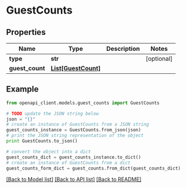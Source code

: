 # GuestCounts


## Properties
Name | Type | Description | Notes
------------ | ------------- | ------------- | -------------
**type** | **str** |  | [optional] 
**guest_count** | [**List[GuestCount]**](GuestCount.md) |  | 

## Example

```python
from openapi_client.models.guest_counts import GuestCounts

# TODO update the JSON string below
json = "{}"
# create an instance of GuestCounts from a JSON string
guest_counts_instance = GuestCounts.from_json(json)
# print the JSON string representation of the object
print GuestCounts.to_json()

# convert the object into a dict
guest_counts_dict = guest_counts_instance.to_dict()
# create an instance of GuestCounts from a dict
guest_counts_form_dict = guest_counts.from_dict(guest_counts_dict)
```
[[Back to Model list]](../README.md#documentation-for-models) [[Back to API list]](../README.md#documentation-for-api-endpoints) [[Back to README]](../README.md)


